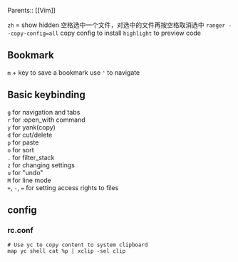 Parents:: [[Vim]]

`zh` = show hidden
空格选中一个文件，对选中的文件再按空格取消选中
`ranger --copy-config=all` copy config to 
install `highlight` to preview code

## Bookmark
`m` + key to save a bookmark
use `'` to navigate

## Basic keybinding
`g` for navigation and tabs  
`r` for :open_with command  
`y` for yank(copy)  
`d` for cut/delete  
`p` for paste  
`o` for sort  
`.` for filter_stack  
`z` for changing settings  
`u` for "undo"  
`M` for line mode  
`+`, `-`, `=` for setting access rights to files

## config
### rc.conf
```
# Use yc to copy content to system clipboard 
map yc shell cat %p | xclip -sel clip
```
